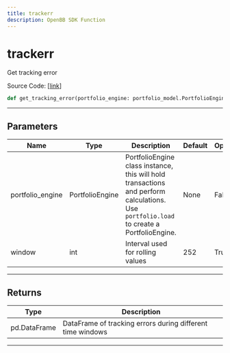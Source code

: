 ```yaml
---
title: trackerr
description: OpenBB SDK Function
---
```


# trackerr

Get tracking error

Source Code: [[link](https://github.com/OpenBB-finance/OpenBBTerminal/tree/main/openbb_terminal/portfolio/portfolio_model.py#L1238)]

```python
def get_tracking_error(portfolio_engine: portfolio_model.PortfolioEngine, window: int = 252) -> None
```

---

## Parameters

| Name | Type | Description | Default | Optional |
| ---- | ---- | ----------- | ------- | -------- |
| portfolio_engine | PortfolioEngine | PortfolioEngine class instance, this will hold transactions and perform calculations.<br/>Use `portfolio.load` to create a PortfolioEngine. | None | False |
| window | int | Interval used for rolling values | 252 | True |


---

## Returns

| Type | Description |
| ---- | ----------- |
| pd.DataFrame | DataFrame of tracking errors during different time windows |
---

